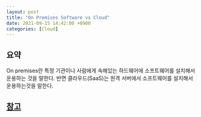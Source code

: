 ```yaml
---
layout: post
title: "On Premises Software vs Cloud"
date: 2021-09-15 14:42:00 +0900
categories: [Cloud]
---
```


## 요약
On premises란 특정 기관이나 사람에게 속해있는 하드웨어에 소프트웨어를 설치해서 운용하는 것을 말한다.
반면 클라우드(SaaS)는 원격 서버에서 소프트웨어를 설치해서 운용하는것을 말한다. 

## [참고](https://en.wikipedia.org/wiki/On-premises_software)